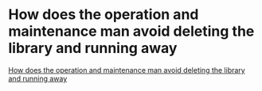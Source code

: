 # How does the operation and maintenance man avoid deleting the library and running away
[How does the operation and maintenance man avoid deleting the library and running away](https://aiwithcloud.com/2022/09/19/how_does_the_operation_and_maintenance_man_avoid_deleting_the_library_and_running_away/)